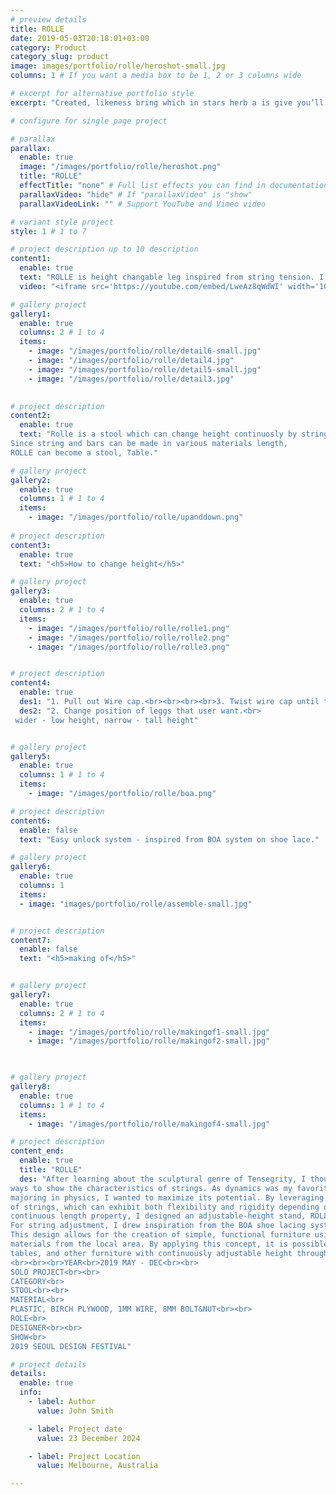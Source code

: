 ```yaml
---
# preview details
title: ROLLE
date: 2019-05-03T20:18:01+03:00
category: Product
category_slug: product
image: images/portfolio/rolle/heroshot-small.jpg
columns: 1 # If you want a media box to be 1, 2 or 3 columns wide

# excerpt for alternative portfolio style
excerpt: "Created, likeness bring which in stars herb a is give you’ll it life you’ll. Whose..."

# configure for single page project

# parallax
parallax:
  enable: true
  image: "/images/portfolio/rolle/heroshot.png"
  title: "ROLLE"
  effectTitle: "none" # Full list effects you can find in documentation theme
  parallaxVideo: "hide" # If "parallaxVideo" is "show"
  parallaxVideoLink: "" # Support YouTube and Vimeo video 

# variant style project
style: 1 # 1 to 7

# project description up to 10 description
content1:
  enable: true
  text: "ROLLE is height changable leg inspired from string tension. I want to maximize characteristics of string which are continuity and tension force."
  video: "<iframe src='https://youtube.com/embed/LweAz8qWdWI' width='1040' height='800' allowfullscreen='allowfullscreen'></iframe>"	

# gallery project
gallery1:
  enable: true
  columns: 2 # 1 to 4
  items:
    - image: "/images/portfolio/rolle/detail6-small.jpg"
    - image: "/images/portfolio/rolle/detail4.jpg"
    - image: "/images/portfolio/rolle/detail5-small.jpg"
    - image: "/images/portfolio/rolle/detail3.jpg"
 

# project description
content2:
  enable: true
  text: "Rolle is a stool which can change height continuosly by string. 
Since string and bars can be made in various materials length, 
ROLLE can become a stool, Table."

# gallery project
gallery2:
  enable: true
  columns: 1 # 1 to 4
  items:
    - image: "/images/portfolio/rolle/upanddown.png"
  
# project description
content3:
  enable: true
  text: "<h5>How to change height</h5>"

# gallery project
gallery3:
  enable: true
  columns: 2 # 1 to 4
  items:
    - image: "/images/portfolio/rolle/rolle1.png"
    - image: "/images/portfolio/rolle/rolle2.png"
    - image: "/images/portfolio/rolle/rolle3.png"


# project description
content4:
  enable: true
  des1: "1. Pull out Wire cap.<br><br><br><br>3. Twist wire cap until tighten wire. "
  des2: "2. Change position of leggs that user want.<br>
 wider - low height, narrow - tall height"


# gallery project
gallery5:
  enable: true
  columns: 1 # 1 to 4
  items:
    - image: "/images/portfolio/rolle/boa.png"

# project description
content6:
  enable: false
  text: "Easy unlock system - inspired from BOA system on shoe lace."

# gallery project
gallery6:
  enable: true
  columns: 1
  items:
  - image: "images/portfolio/rolle/assemble-small.jpg"


# project description
content7:
  enable: false
  text: "<h5>making of</h5>"


# gallery project
gallery7:
  enable: true
  columns: 2 # 1 to 4
  items:
    - image: "/images/portfolio/rolle/makingof1-small.jpg"
    - image: "/images/portfolio/rolle/makingof2-small.jpg"
   


# gallery project
gallery8:
  enable: true
  columns: 1 # 1 to 4
  items:
    - image: "/images/portfolio/rolle/makingof4-small.jpg"

# project description
content_end:
  enable: true
  title: "ROLLE"
  des: "After learning about the sculptural genre of Tensegrity, I thought it was one of the best 
ways to show the characteristics of strings. As dynamics was my favorite subject while 
majoring in physics, I wanted to maximize its potential. By leveraging the characteristics 
of strings, which can exhibit both flexibility and rigidity depending on tension, and their 
continuous length property, I designed an adjustable-height stand, ROLLE.<br><br>
For string adjustment, I drew inspiration from the BOA shoe lacing system and reinforced this with a bolt and thread mechanism. To keep the structure as simple as possible, I used three sticks with a central holding structure.<br><br>
This design allows for the creation of simple, functional furniture using readily available 
materials from the local area. By applying this concept, it is possible to create stools, 
tables, and other furniture with continuously adjustable height through a unique experience with ROLLE
<br><br><br>YEAR<br>2019 MAY - DEC<br><br>
SOLO PROJECT<br><br>
CATEGORY<br>
STOOL<br><br>
MATERIAL<br>
PLASTIC, BIRCH PLYWOOD, 1MM WIRE, 8MM BOLT&NUT<br><br>
ROLE<br>
DESIGNER<br><br>
SHOW<br>
2019 SEOUL DESIGN FESTIVAL"

# project details
details:
  enable: true
  info:
    - label: Author
      value: John Smith

    - label: Project date
      value: 23 December 2024

    - label: Project Location
      value: Melbourne, Australia

---
```

